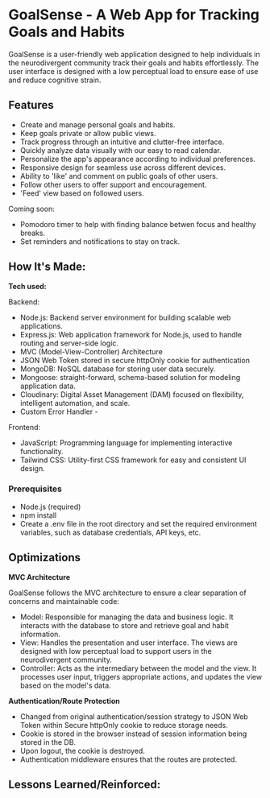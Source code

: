 # GoalSense - A Web App for Tracking Goals and Habits

GoalSense is a user-friendly web application designed to help individuals in the neurodivergent community track their goals and habits effortlessly. The user interface is designed with a low perceptual load to ensure ease of use and reduce cognitive strain.

## Features

- Create and manage personal goals and habits.
- Keep goals private or allow public views.
- Track progress through an intuitive and clutter-free interface.
- Quickly analyze data visually with our easy to read calendar.
- Personalize the app's appearance according to individual preferences.
- Responsive design for seamless use across different devices.
- Ability to 'like' and comment on public goals of other users.
- Follow other users to offer support and encouragement.
- 'Feed' view based on followed users.

Coming soon:

- Pomodoro timer to help with finding balance betwen focus and healthy breaks.
- Set reminders and notifications to stay on track.

## How It's Made:

**Tech used:**

Backend:

- Node.js: Backend server environment for building scalable web applications.
- Express.js: Web application framework for Node.js, used to handle routing and server-side logic.
- MVC (Model-View-Controller) Architecture
- JSON Web Token stored in secure httpOnly cookie for authentication
- MongoDB: NoSQL database for storing user data securely.
- Mongoose: straight-forward, schema-based solution for modeling application data.
- Cloudinary: Digital Asset Management (DAM) focused on flexibility, intelligent automation, and scale.
- Custom Error Handler -

Frontend:

- JavaScript: Programming language for implementing interactive functionality.
- Tailwind CSS: Utility-first CSS framework for easy and consistent UI design.

### Prerequisites

- Node.js (required)
- npm install
- Create a .env file in the root directory and set the required environment variables, such as database credentials, API keys, etc.

## Optimizations

**MVC Architecture**

GoalSense follows the MVC architecture to ensure a clear separation of concerns and maintainable code:

- Model: Responsible for managing the data and business logic. It interacts with the database to store and retrieve goal and habit information.
- View: Handles the presentation and user interface. The views are designed with low perceptual load to support users in the neurodivergent community.
- Controller: Acts as the intermediary between the model and the view. It processes user input, triggers appropriate actions, and updates the view based on the model's data.

**Authentication/Route Protection**

- Changed from original authentication/session strategy to JSON Web Token within Secure httpOnly cookie to reduce storage needs.
- Cookie is stored in the browser instead of session information being stored in the DB.
- Upon logout, the cookie is destroyed.
- Authentication middleware ensures that the routes are protected.

## Lessons Learned/Reinforced:
